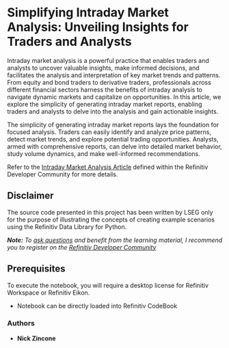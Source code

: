 # Simplifying Intraday Market Analysis: Unveiling Insights for Traders and Analysts

Intraday market analysis is a powerful practice that enables traders and analysts to uncover valuable insights, make informed decisions, and facilitates the analysis and interpretation of key market trends and patterns. From equity and bond traders to derivative traders, professionals across different financial sectors harness the benefits of intraday analysis to navigate dynamic markets and capitalize on opportunities.  In this article, we explore the simplicity of generating intraday market reports, enabling traders and analysts to delve into the analysis and gain actionable insights.

The simplicity of generating intraday market reports lays the foundation for focused analysis. Traders can easily identify and analyze price patterns, detect market trends, and explore potential trading opportunities. Analysts, armed with comprehensive reports, can delve into detailed market behavior, study volume dynamics, and make well-informed recommendations.

Refer to the [Intraday Market Analysis Article](https://developers.refinitiv.com/en/article-catalog/article/simplifying-intraday-market-analysis) defined within the Refinitiv Developer Community for more details.

## <a id="disclaimer"></a>Disclaimer
The source code presented in this project has been written by LSEG only for the purpose of illustrating the concepts of creating example scenarios using the Refinitiv Data Library for Python.

***Note:** To [ask questions](https://community.developers.refinitiv.com/index.html) and benefit from the learning material, I recommend you to register on the [Refinitiv Developer Community](https://developers.refinitiv.com)*

## <a name="prerequisites"></a>Prerequisites

To execute the notebook, you will require a desktop license for Refinitiv Workspace or Refinitiv Eikon.

- Notebook can be directly loaded into Refinitiv CodeBook


### <a id="authors"></a>Authors

* **Nick Zincone**





